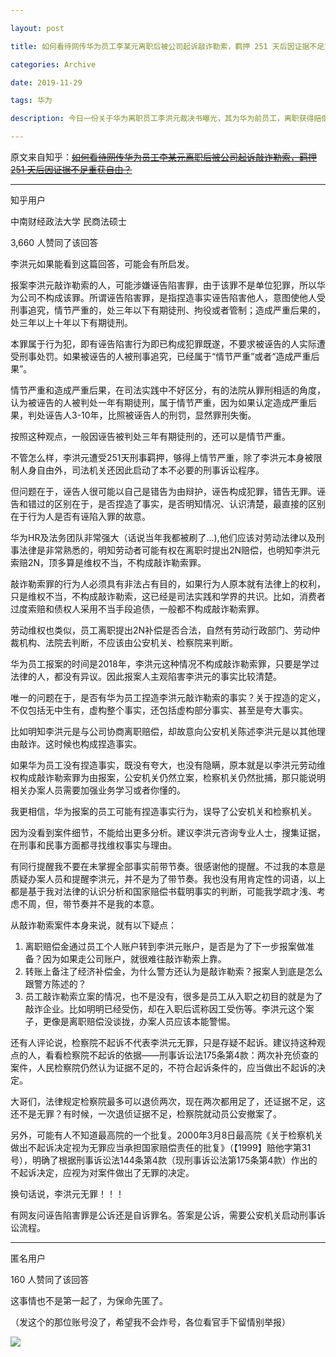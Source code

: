 ```yaml
---

layout: post

title: 如何看待网传华为员工李某元离职后被公司起诉敲诈勒索，羁押 251 天后因证据不足重获自由？

categories: Archive

date: 2019-11-29

tags: 华为

description: 今日一份关于华为离职员工李洪元裁决书曝光，其为华为前员工，离职获得赔偿后，又被起诉敲诈勒索，被羁押251天，如今因证据不足重获自由。

---
```


原文来自知乎：~~[如何看待网传华为员工李某元离职后被公司起诉敲诈勒索，羁押 251 天后因证据不足重获自由？](https://archive.li/IfVdM#selection-181.0-181.66)~~

---

知乎用户

中南财经政法大学 民商法硕士

3,660 人赞同了该回答

李洪元如果能看到这篇回答，可能会有所启发。

报案李洪元敲诈勒索的人，可能涉嫌诬告陷害罪，由于该罪不是单位犯罪，所以华为公司不构成该罪。所谓诬告陷害罪，是指捏造事实诬告陷害他人，意图使他人受刑事追究，情节严重的，处三年以下有期徒刑、拘役或者管制；造成严重后果的，处三年以上十年以下有期徒刑。

本罪属于行为犯，即有诬告陷害行为即已构成犯罪既遂，不要求被诬告的人实际遭受刑事处罚。如果被诬告的人被刑事追究，已经属于“情节严重”或者“造成严重后果”。

情节严重和造成严重后果，在司法实践中不好区分，有的法院从罪刑相适的角度，认为被诬告的人被判处一年有期徒刑，属于情节严重，因为如果认定造成严重后果，判处诬告人3-10年，比照被诬告人的刑罚，显然罪刑失衡。

按照这种观点，一般因诬告被判处三年有期徒刑的，还可以是情节严重。

不管怎么样，李洪元遭受251天刑事羁押，够得上情节严重，除了李洪元本身被限制人身自由外，司法机关还因此启动了本不必要的刑事诉讼程序。

但问题在于，诬告人很可能以自己是错告为由辩护，诬告构成犯罪，错告无罪。诬告和错过的区别在于，是否捏造了事实，是否明知情况、认识清楚，最直接的区别在于行为人是否有诬陷入罪的故意。

华为HR及法务团队非常强大（话说当年我都被刷了...),他们应该对劳动法律以及刑事法律是非常熟悉的，明知劳动者可能有权在离职时提出2N赔偿，也明知李洪元索赔2N，顶多算是维权不当，不构成敲诈勒索罪。

敲诈勒索罪的行为人必须具有非法占有目的，如果行为人原本就有法律上的权利，只是维权不当，不构成敲诈勒索，这已经是司法实践和学界的共识。比如，消费者过度索赔和债权人采用不当手段追债，一般都不构成敲诈勒索罪。

劳动维权也类似，员工离职提出2N补偿是否合法，自然有劳动行政部门、劳动仲裁机构、法院去判断，不应该由公安机关、检察院来判断。

华为员工报案的时间是2018年，李洪元这种情况不构成敲诈勒索罪，只要是学过法律的人，都没有异议。因此报案人主观陷害李洪元的事实比较清楚。

唯一的问题在于，是否有华为员工捏造李洪元敲诈勒索的事实？关于捏造的定义，不仅包括无中生有，虚构整个事实，还包括虚构部分事实、甚至是夸大事实。

比如明知李洪元是与公司协商离职赔偿，却故意向公安机关陈述李洪元是以其他理由敲诈。这时候也构成捏造事实。

如果华为员工没有捏造事实，既没有夸大，也没有隐瞒，原本就是以李洪元劳动维权构成敲诈勒索罪为由报案，公安机关仍然立案，检察机关仍然批捕，那只能说明相关办案人员需要加强业务学习或者你懂的。

我更相信，华为报案的员工可能有捏造事实行为，误导了公安机关和检察机关。

因为没看到案件细节，不能给出更多分析。建议李洪元咨询专业人士，搜集证据，在刑事和民事方面都寻找维权事实与理由。

有同行提醒我不要在未掌握全部事实前带节奏。很感谢他的提醒。不过我的本意是质疑办案人员和提醒李洪元，并不是为了带节奏。我也没有用肯定性的词语，以上都是基于我对法律的认识分析和国家赔偿书载明事实的判断，可能我学疏才浅、考虑不周，但，带节奏并不是我的本意。

从敲诈勒索案件本身来说，就有以下疑点：

1. 离职赔偿金通过员工个人账户转到李洪元账户，是否是为了下一步报案做准备？因为如果走公司账户，就很难往敲诈勒索上靠。
2. 转账上备注了经济补偿金，为什么警方还认为是敲诈勒索？报案人到底是怎么跟警方陈述的？
3. 员工敲诈勒索立案的情况，也不是没有，很多是员工从入职之初目的就是为了敲诈企业。比如明明已经受伤，却在入职后谎称因工受伤等。李洪元这个案子，更像是离职赔偿没谈拢，办案人员应该本能警惕。

还有人评论说，检察院不起诉不代表李洪元无罪，只是存疑不起诉。建议持这种观点的人，看看检察院不起诉的依据——刑事诉讼法175条第4款：两次补充侦查的案件，人民检察院仍然认为证据不足的，不符合起诉条件的，应当做出不起诉的决定。

大哥们，法律规定检察院最多可以退侦两次，现在两次都用足了，还证据不足，这还不是无罪？有时候，一次退侦证据不足，检察院就动员公安撤案了。

另外，可能有人不知道最高院的一个批复。2000年3月8日最高院《关于检察机关做出不起诉决定视为无罪应当承担国家赔偿责任的批复》（【1999】赔他字第31号），明确了根据刑事诉讼法144条第4款（现刑事诉讼法第175条第4款）作出的不起诉决定，应视为对案件做出了无罪的决定。

换句话说，李洪元无罪！！！

有网友问诬告陷害罪是公诉还是自诉罪名。答案是公诉，需要公安机关启动刑事诉讼流程。

---

匿名用户

160 人赞同了该回答

这事情也不是第一起了，为保命先匿了。

（发这个的那位账号没了，希望我不会炸号，各位看官手下留情别举报）

![](https://i.loli.net/2019/11/30/eBqu1k2HUhRmano.jpg)
